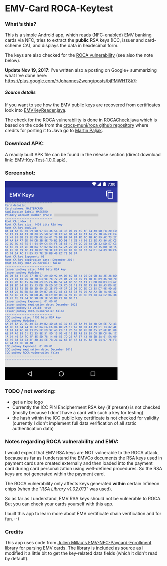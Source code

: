 # EMV-Card ROCA-Keytest 
 
### What's this?
This is a simple Android app, which reads (NFC-enabled) EMV banking cards via NFC,
tries to extract the **public** RSA keys (ICC, issuer and card-scheme CA),
and displays the data in hexdecimal form.

The keys are also checked for the
[ROCA vulnerability](https://crocs.fi.muni.cz/public/papers/rsa_ccs17)
(see also the note below).

**Update Nov 19, 2017**: I've written also a posting on Google+ summarizing what I've done here: https://plus.google.com/+JohannesZweng/posts/bjPMWHT8k7r


##### Source details
If you want to see how the EMV public keys are recovered from certificates
look into [EMVKeyReader.java](app/src/main/java/at/zweng/emv/keys/EmvKeyReader.java).


The check for the ROCA vulnerability is done in
[ROCACheck.java](app/src/main/java/at/zweng/emv/keys/checks/ROCACheck.java)
which is based on the code from the
[crocs-muni/roca github repository](https://github.com/crocs-muni/roca/blob/master/java/BrokenKey.java)
where credits for porting it to Java go to [Martin Paljak](https://github.com/martinpaljak).


### Download APK:
A readily built APK file can be found in the release section
(direct download link: [EMV-Key-Test-1.0.0.apk](https://github.com/johnzweng/android-emv-key-test/releases/download/1.0.0/EMV-Key-Test-1.0.0.apk)).


### Screenshot:
![Screenshot](publication_resources/1.0.0/screenshots/screenshot_1.0.0_640px.png)


### TODO / not working:
- get a nice logo
- Currently the ICC PIN Encipherment RSA key (if present) is not checked
  (mostly because I don't have a card with such a key for testing)
- the hash within the ICC public key certificate is not checked for
  validity (currently I didn't implement full data verification of all
  static authentication data)



### Notes regarding ROCA vulnerability and EMV:
I would expect that EMV RSA keys are NOT vulnerable to the ROCA attack,
because as far as I understand the EMVCo documents the RSA keys used in
payment cards are created externally and then loaded into the payment
card during card personalization using well-defined procedures.
So the RSA keys are not generated within the payment card.

The ROCA vulnerability only affects keys generated **within**
certain Infineon chips (when the "*RSA Library v1.02.013*" was used).

So as far as I understand, EMV RSA keys should not be vulnerable to ROCA.
But you can check your cards yourself with this app.

I built this app to learn more about EMV certificate chain verification
and for fun. :-)


### Credits
This app uses code from
[Julien Millau's EMV-NFC-Paycard-Enrollment library](https://github.com/devnied/EMV-NFC-Paycard-Enrollment) for parsing
EMV cards. The library is included as source as I modified it a little bit
to get the key-related data fields (which it didn't read by default).

